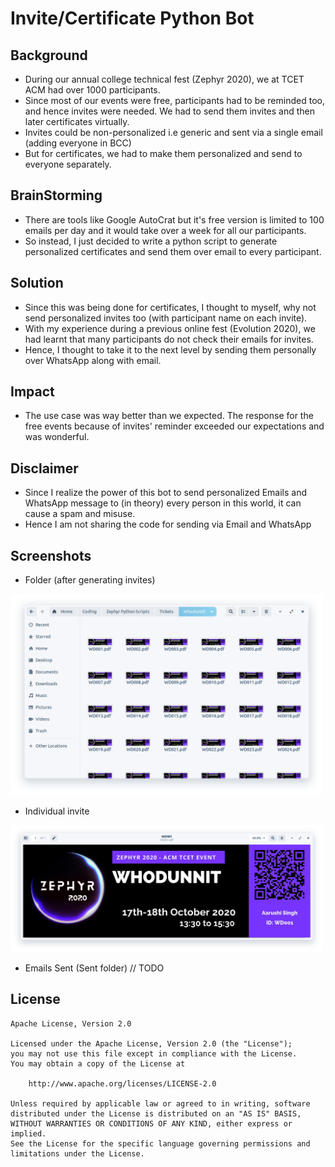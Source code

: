 # Invite/Certificate Python Bot

## Background
- During our annual college technical fest (Zephyr 2020), we at TCET ACM had over 1000 participants.
- Since most of our events were free, participants had to be reminded too, and hence invites were needed.
We had to send them invites and then later certificates virtually.
- Invites could be non-personalized i.e generic and sent via a single email (adding everyone in BCC)
- But for certificates, we had to make them personalized and send to everyone separately.

## BrainStorming
- There are tools like Google AutoCrat but it's free version is limited to 100 emails per day and it would take over a week for all our participants.
- So instead, I just decided to write a python script to generate personalized certificates and send them over email to every participant.

## Solution
- Since this was being done for certificates, I thought to myself, why not send personalized invites too (with participant name on each invite).
- With my experience during a previous online fest (Evolution 2020), we had learnt that many participants do not check their emails for invites.
- Hence, I thought to take it to the next level by sending them personally over WhatsApp along with email.

## Impact
- The use case was way better than we expected. The response for the free events because of invites' reminder exceeded our expectations and was wonderful. 

## Disclaimer
- Since I realize the power of this bot to send personalized Emails and WhatsApp message to (in theory) every person in this world, it can cause a spam and misuse. 
- Hence I am not sharing the code for sending via Email and WhatsApp

## Screenshots

- Folder (after generating invites)
<img src="images/generated_invites.png" width="500">

- Individual invite
<img src="images/individual_invite.png" width="500">

- Emails Sent (Sent folder)
// TODO


## License

    Apache License, Version 2.0

    Licensed under the Apache License, Version 2.0 (the "License");
    you may not use this file except in compliance with the License.
    You may obtain a copy of the License at

        http://www.apache.org/licenses/LICENSE-2.0

    Unless required by applicable law or agreed to in writing, software
    distributed under the License is distributed on an "AS IS" BASIS,
    WITHOUT WARRANTIES OR CONDITIONS OF ANY KIND, either express or implied.
    See the License for the specific language governing permissions and
    limitations under the License.